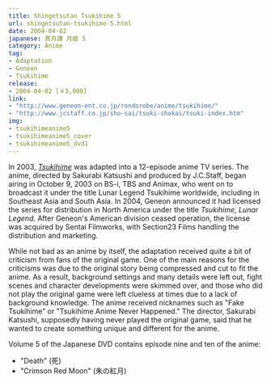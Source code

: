 ```yaml
---
title: Shingetsutan Tsukihime 5
url: shingetsutan-tsukihime-5.html
date: 2004-04-02
japanese: 真月譚 月姫 5
category: Anime
tag:
- Adaptation
- Geneon
- Tsukihime
release:
- 2004-04-02 [￥5,000]
link:
- "http://www.geneon-ent.co.jp/rondorobe/anime/tsukihime/"
- "http://www.jcstaff.co.jp/sho-sai/tsuki-shokai/tsuki-index.htm"
img:
- tsukihimeanime5
- tsukihimeanime5_cover
- tsukihimeanime5_dvd1
---
```


In 2003, [*Tsukihime*](tsukihime.html) was adapted into a 12-episode anime TV series. The anime, directed by Sakurabi Katsushi and produced by J.C.Staff, began airing in October 9, 2003 on BS-i, TBS and Animax, who went on to broadcast it under the title Lunar Legend Tsukihime worldwide, including in Southeast Asia and South Asia. In 2004, Geneon announced it had licensed the series for distribution in North America under the title *Tsukihime, Lunar Legend*. After Geneon's American division ceased operation, the license was acquired by Sentai Filmworks, with Section23 Films handling the distribution and marketing.

While not bad as an anime by itself, the adaptation received quite a bit of criticism from fans of the original game. One of the main reasons for the criticisms was due to the original story being compressed and cut to fit the anime. As a result, background settings and many details were left out, fight scenes and character developments were skimmed over, and those who did not play the original game were left clueless at times due to a lack of background knowledge. The anime received nicknames such as "Fake Tsukihime" or "Tsukihime Anime Never Happened." The director, Sakurabi Katsushi, supposedly having never played the original game, said that he wanted to create something unique and different for the anime.

Volume 5 of the Japanese DVD contains episode nine and ten of the anime:
- "Death" (死)
- "Crimson Red Moon" (朱の紅月)